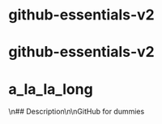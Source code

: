 # github-essentials-v2
# github-essentials-v2
# a_la_la_long
\n## Description\n\nGitHub for dummies
